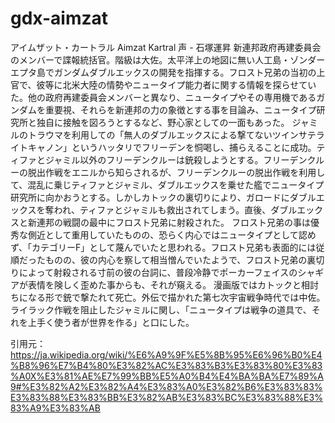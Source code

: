# gdx-aimzat
アイムザット・カートラル
Aimzat Kartral
声 - 石塚運昇
新連邦政府再建委員会のメンバーで諜報統括官。階級は大佐。太平洋上の地図に無い人工島・ゾンダーエプタ島でガンダムダブルエックスの開発を指揮する。フロスト兄弟の当初の上官で、彼等に北米大陸の情勢やニュータイプ能力者に関する情報を探らせていた。他の政府再建委員会メンバーと異なり、ニュータイプやその専用機であるガンダムを重要視、それらを新連邦の力の象徴とする事を目論み、ニュータイプ研究所と独自に接触を図ろうとするなど、野心家としての一面もあった。
ジャミルのトラウマを利用しての「無人のダブルエックスによる撃てないツインサテライトキャノン」というハッタリでフリーデンを恫喝し、捕らえることに成功。ティファとジャミル以外のフリーデンクルーは銃殺しようとする。フリーデンクルーの脱出作戦をエニルから知らされるが、フリーデンクルーの脱出作戦を利用して、混乱に乗じティファとジャミル、ダブルエックスを乗せた艦でニュータイプ研究所に向かおうとする。しかしカトックの裏切りにより、ガロードにダブルエックスを奪われ、ティファとジャミルも救出されてしまう。直後、ダブルエックスと新連邦の戦闘の最中にフロスト兄弟に射殺された。
フロスト兄弟の事は優秀な側近として重用していたものの、恐らく内心ではニュータイプとして認めず、「カテゴリーF」として蔑んでいたと思われる。フロスト兄弟も表面的には従順だったものの、彼の内心を察して相当憎んでいたようで、フロスト兄弟の裏切りによって射殺される寸前の彼の台詞に、普段冷静でポーカーフェイスのシャギアが表情を険しく歪めた事からも、それが窺える。
漫画版ではカトックと相討ちになる形で銃で撃たれて死亡。外伝で描かれた第七次宇宙戦争時代では中佐。ライラック作戦を阻止したジャミルに関し、「ニュータイプは戦争の道具で、それを上手く使う者が世界を作る」と口にした。

引用元：
https://ja.wikipedia.org/wiki/%E6%A9%9F%E5%8B%95%E6%96%B0%E4%B8%96%E7%B4%80%E3%82%AC%E3%83%B3%E3%83%80%E3%83%A0X%E3%81%AE%E7%99%BB%E5%A0%B4%E4%BA%BA%E7%89%A9#%E3%82%A2%E3%82%A4%E3%83%A0%E3%82%B6%E3%83%83%E3%83%88%E3%83%BB%E3%82%AB%E3%83%BC%E3%83%88%E3%83%A9%E3%83%AB